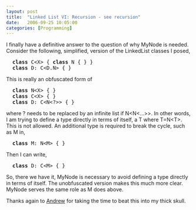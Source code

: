 ```yaml
---
layout: post
title:  "Linked List VI: Recursion - see recursion"
date:   2006-09-25 10:05:00
categories: [Programming]
---
```

<p>I finally have a definitive answer to the question of why <span class="code">MyNode</span> is needed.
Consider the following, simplified, version of the <span class="code">LinkedList</span> classes I posed,</p>
<pre>  <b>class</b> C&lt;X&gt; { <b>class</b> N { } }
  <b>class</b> D: C&lt;D.N&gt; { }</pre>
<p>This is really an obfuscated form of</p>
<pre>  <b>class</b> N&lt;X&gt; { }
  <b>class</b> C&lt;X&gt; { }
  <b>class</b> D: C&lt;N&lt;?&gt;&gt; { }</pre>
<p>where ? needs to be replaced by an infinite list if <span class="code">N&lt;N&lt;...&gt;&gt;</span>. In other
words, I am trying to define a type directly in terms of itself, a
<span class="code">T</span> where <span class="code">T=N&lt;T&gt;</span>. This is not
allowed. An additional type is required to break the cycle, such as
<span class="code">M</span> in,</p>

<pre>  <b>class</b> M: N&lt;M&gt; { }</pre>

<p>Then I can write,</p>

<pre>  <b>class</b> D: C&lt;M&gt; { }</pre>

<p>So, there we have it, <span class="code">MyNode</span> is necessary to avoid defining
a type directly in terms
of itself. The unobfuscated version makes this much more clear.
<span class="code">MyNode</span> serves the same role as <span class="code">M</span>
does above.</p>
<p>Thanks again to <a href="http://research.microsoft.com/~akenn/">Andrew</a>
for taking the time to beat this into my thick skull.</p>
